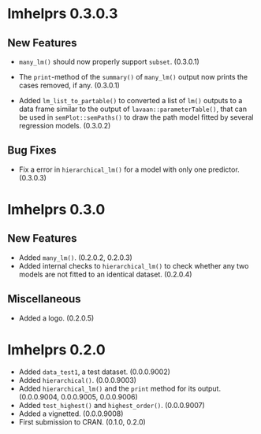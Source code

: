 # lmhelprs 0.3.0.3

## New Features

- `many_lm()` should now properly
  support `subset`. (0.3.0.1)

- The `print`-method of the `summary()`
  of `many_lm()` output now prints
  the cases removed, if any. (0.3.0.1)

- Added `lm_list_to_partable()` to
  converted a list of `lm()` outputs
  to a data frame similar to the output
  of `lavaan::parameterTable()`, that
  can be used in `semPlot::semPaths()`
  to draw the path model fitted by
  several regression models. (0.3.0.2)

## Bug Fixes

- Fix a error in `hierarchical_lm()`
  for a model with only one predictor.
  (0.3.0.3)

# lmhelprs 0.3.0

## New Features

- Added `many_lm()`. (0.2.0.2, 0.2.0.3)
- Added internal checks to `hierarchical_lm()`
  to check whether any two models are
  not fitted to an identical dataset.
  (0.2.0.4)

## Miscellaneous

- Added a logo. (0.2.0.5)

# lmhelprs 0.2.0

- Added `data_test1`, a test dataset. (0.0.0.9002)
- Added `hierarchical()`. (0.0.0.9003)
- Added `hierarchical_lm()` and the
  `print` method for its output. (0.0.0.9004, 0.0.0.9005, 0.0.0.9006)
- Added `test_highest()` and
  `highest_order()`. (0.0.0.9007)
- Added a vignetted. (0.0.0.9008)
- First submission to CRAN. (0.1.0, 0.2.0)
